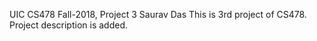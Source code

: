 UIC CS478 Fall-2018, Project 3 Saurav Das
This is 3rd project of CS478. Project description is added.
